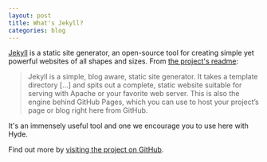 ```yaml
---
layout: post
title: What's Jekyll?
categories: blog
---
```


[Jekyll](http://jekyllrb.com) is a static site generator, an open-source tool for creating simple yet powerful websites of all shapes and sizes. From [the project's readme](https://github.com/jekyll/jekyll/blob/master/README.markdown):

  > Jekyll is a simple, blog aware, static site generator. It takes a template directory [...] and spits out a complete, static website suitable for serving with Apache or your favorite web server. This is also the engine behind GitHub Pages, which you can use to host your project’s page or blog right here from GitHub.

<!--break-->

It's an immensely useful tool and one we encourage you to use here with Hyde.

Find out more by [visiting the project on GitHub](https://github.com/jekyll/jekyll).
